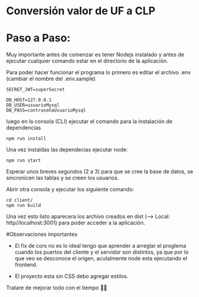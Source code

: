 # Conversión valor de UF a CLP

# Paso a Paso:

Muy importante antes de comenzar es tener Nodejs instalado y
antes de ejecutar cualquier comando estar en el directorio de la aplicación.

Para poder hacer funcionar el programa lo primero es editar el archivo .env (cambiar el nombre del .env.sample)

```
SECRET_JWT=superSecret

DB_HOST=127.0.0.1
DB_USER=usuarioMysql
DB_PASS=contraseñaUsuarioMysql

```

luego en la consola (CLI) ejecutar el comando para la instalación de dependencias

```
npm run install
```

Una vez instaldas las dependecias ejecutar node:

```
npm run start
```

Esperar unos breves segundos (2 a 3) para que se cree la base de datos, se sincronicen las tablas y se creen los usuarios.

Abrir otra consola y ejecutar los siguiente comando:

```
cd client/
npm run build
```

Una vez esto listo aparecera los archivo creados en dist (--> Local: http//localhost:3001) para poder acceder a la aplicación.

#Observaciones importantes

- El fix de cors no es lo ideal tengo que aprender a arreglar el proglema cuando los puertos del cliente y el servidor son distintos, ya que por lo que veo se desconoce el origen, acutalmente node esta ejecutando el frontend.

- El proyecto esta sin CSS debo agregar estilos.

Tratare de mejorar todo con el tiempo 😵‍💫
